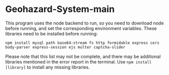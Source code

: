 # Geohazard-System-main

This program uses the node backend to run, so you need to download node before running, and set the corresponding environment variables. These libraries need to be installed before running:

    npm install mysql path base64-stream fs http formidable express cors body-parser express-session ejs multer captcha-slider

Please note that this list may not be complete, and there may be additional libraries mentioned in the error report in the terminal. Use `npm install [library]` to install any missing libraries.

